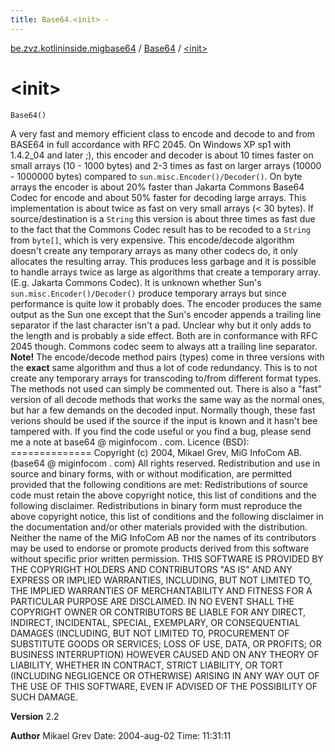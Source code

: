 ```yaml
---
title: Base64.<init> - 
---
```


[be.zvz.kotlininside.migbase64](../index.html) / [Base64](index.html) / [&lt;init&gt;](./-init-.html)

# &lt;init&gt;

`Base64()`

A very fast and memory efficient class to encode and decode to and from BASE64 in full accordance with RFC 2045. On Windows XP sp1 with 1.4.2_04 and later ;), this encoder and decoder is about 10 times faster on small arrays (10 - 1000 bytes) and 2-3 times as fast on larger arrays (10000 - 1000000 bytes) compared to `sun.misc.Encoder()/Decoder()`. On byte arrays the encoder is about 20% faster than Jakarta Commons Base64 Codec for encode and about 50% faster for decoding large arrays. This implementation is about twice as fast on very small arrays (&lt; 30 bytes). If source/destination is a `String` this version is about three times as fast due to the fact that the Commons Codec result has to be recoded to a `String` from `byte[]`, which is very expensive. This encode/decode algorithm doesn't create any temporary arrays as many other codecs do, it only allocates the resulting array. This produces less garbage and it is possible to handle arrays twice as large as algorithms that create a temporary array. (E.g. Jakarta Commons Codec). It is unknown whether Sun's `sun.misc.Encoder()/Decoder()` produce temporary arrays but since performance is quite low it probably does. The encoder produces the same output as the Sun one except that the Sun's encoder appends a trailing line separator if the last character isn't a pad. Unclear why but it only adds to the length and is probably a side effect. Both are in conformance with RFC 2045 though. Commons codec seem to always att a trailing line separator. **Note!** The encode/decode method pairs (types) come in three versions with the **exact** same algorithm and thus a lot of code redundancy. This is to not create any temporary arrays for transcoding to/from different format types. The methods not used can simply be commented out. There is also a "fast" version of all decode methods that works the same way as the normal ones, but har a few demands on the decoded input. Normally though, these fast verions should be used if the source if the input is known and it hasn't bee tampered with. If you find the code useful or you find a bug, please send me a note at base64 @ miginfocom . com. Licence (BSD): ============== Copyright (c) 2004, Mikael Grev, MiG InfoCom AB. (base64 @ miginfocom . com) All rights reserved. Redistribution and use in source and binary forms, with or without modification, are permitted provided that the following conditions are met: Redistributions of source code must retain the above copyright notice, this list of conditions and the following disclaimer. Redistributions in binary form must reproduce the above copyright notice, this list of conditions and the following disclaimer in the documentation and/or other materials provided with the distribution. Neither the name of the MiG InfoCom AB nor the names of its contributors may be used to endorse or promote products derived from this software without specific prior written permission. THIS SOFTWARE IS PROVIDED BY THE COPYRIGHT HOLDERS AND CONTRIBUTORS "AS IS" AND ANY EXPRESS OR IMPLIED WARRANTIES, INCLUDING, BUT NOT LIMITED TO, THE IMPLIED WARRANTIES OF MERCHANTABILITY AND FITNESS FOR A PARTICULAR PURPOSE ARE DISCLAIMED. IN NO EVENT SHALL THE COPYRIGHT OWNER OR CONTRIBUTORS BE LIABLE FOR ANY DIRECT, INDIRECT, INCIDENTAL, SPECIAL, EXEMPLARY, OR CONSEQUENTIAL DAMAGES (INCLUDING, BUT NOT LIMITED TO, PROCUREMENT OF SUBSTITUTE GOODS OR SERVICES; LOSS OF USE, DATA, OR PROFITS; OR BUSINESS INTERRUPTION) HOWEVER CAUSED AND ON ANY THEORY OF LIABILITY, WHETHER IN CONTRACT, STRICT LIABILITY, OR TORT (INCLUDING NEGLIGENCE OR OTHERWISE) ARISING IN ANY WAY OUT OF THE USE OF THIS SOFTWARE, EVEN IF ADVISED OF THE POSSIBILITY OF SUCH DAMAGE.

**Version**
2.2

**Author**
Mikael Grev Date: 2004-aug-02 Time: 11:31:11

